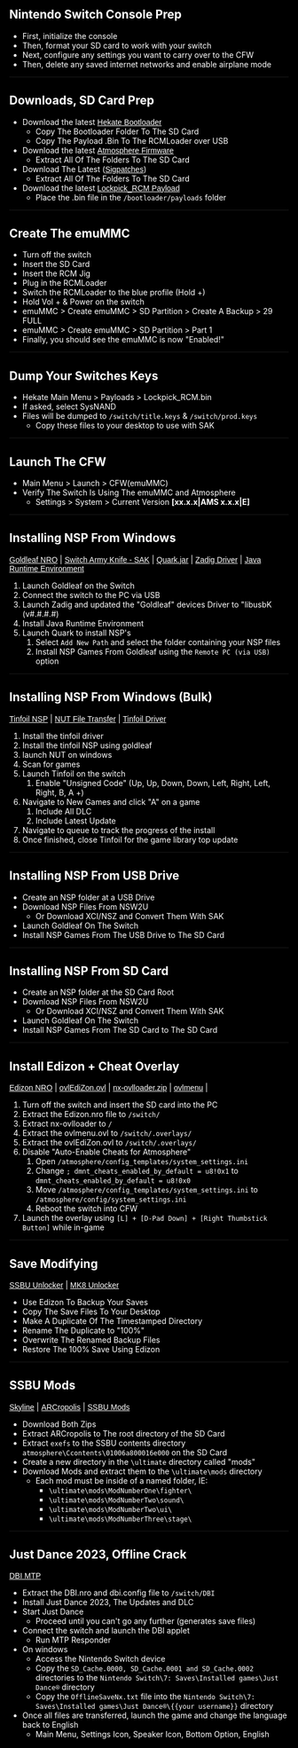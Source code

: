<style> html, a { background-color: black; color: white; font-family: sans-serif;} a{text-decoration: underline}</style>

##  Nintendo Switch Console Prep
-   First, initialize the console
-   Then, format your SD card to work with your switch
-   Next, configure any settings you want to carry over to the CFW
-   Then, delete any saved internet networks and enable airplane mode

---

##  Downloads, SD Card Prep
-   Download the latest [Hekate Bootloader](https://github.com/CTCaer/hekate/releases)
    -   Copy The Bootloader Folder To The SD Card
    -   Copy The Payload .Bin To The RCMLoader over USB
-   Download the latest [Atmosphere Firmware](https://github.com/Atmosphere-NX/Atmosphere/releases)
    -   Extract All Of The Folders To The SD Card
-   Download The Latest ([Sigpatches](https://gbatemp.net/threads/sigpatches-for-atmosphere-hekate-fss0-fusee-package3.571543/))
    -   Extract All Of The Folders To The SD Card
-   Download the latest [Lockpick_RCM Payload](https://github.com/dezem/SAK/releases/)
    -   Place the .bin file in the `/bootloader/payloads` folder

---

##  Create The emuMMC
-   Turn off the switch
-   Insert the SD Card
-   Insert the RCM Jig
-   Plug in the RCMLoader
-   Switch the RCMLoader to the blue profile (Hold +)
-   Hold Vol + & Power on the switch
-   emuMMC > Create emuMMC > SD Partition > Create A Backup > 29 FULL
-   emuMMC > Create emuMMC > SD Partition > Part 1
-   Finally, you should see the emuMMC is now "Enabled!"

---

##  Dump Your Switches Keys
-   Hekate Main Menu > Payloads > Lockpick_RCM.bin
-   If asked, select SysNAND
-   Files will be dumped to `/switch/title.keys` & `/switch/prod.keys`
    -   Copy these files to your desktop to use with SAK

---

##  Launch The CFW
-   Main Menu > Launch > CFW(emuMMC)
-   Verify The Switch Is Using The emuMMC and Atmosphere
    -   Settings > System > Current Version **[xx.x.x|AMS x.x.x|E]**

---

##  Installing NSP From Windows
[Goldleaf NRO](https://github.com/XorTroll/Goldleaf/releases) | [Switch Army Knife - SAK](https://github.com/dezem/SAK/releases/) | [Quark.jar](https://github.com/XorTroll/Goldleaf/releases) | [Zadig Driver](https://zadig.akeo.ie/) | [Java Runtime Environment](https://www.java.com/en/download/manual.jsp)


1.  Launch Goldleaf on the Switch
2.  Connect the switch to the PC via USB
3.  Launch Zadig and updated the "Goldleaf" devices Driver to "libusbK (v#.#.#.#)
4.  Install Java Runtime Environment
5.  Launch Quark to install NSP's
    1.  Select `Add New Path` and select the folder containing your NSP files
    2.  Install NSP Games From Goldleaf using the `Remote PC (via USB)` option

---

##  Installing NSP From Windows (Bulk)
[Tinfoil NSP](https://tinfoil.io/Download) | [NUT File Transfer](https://github.com/blawar/nut/releases) | [Tinfoil Driver](https://github.com/blawar/nut/releases)


1.  Install the tinfoil driver
2.  Install the tinfoil NSP using goldleaf
3.  launch NUT on windows
4.  Scan for games
5.  Launch Tinfoil on the switch
    1.  Enable "Unsigned Code" (Up, Up, Down, Down, Left, Right, Left, Right, B, A +)
5.  Navigate to New Games and click "A" on a game
    1.  Include All DLC
    2.  Include Latest Update
5.  Navigate to queue to track the progress of the install
6.  Once finished, close Tinfoil for the game library top update


---

##  Installing NSP From USB Drive
-   Create an NSP folder at a USB Drive
-   Download NSP Files From NSW2U
    -   Or Download XCI/NSZ and Convert Them With SAK
-   Launch Goldleaf On The Switch
-   Install NSP Games From The USB Drive to The SD Card

---

##  Installing NSP From SD Card
-   Create an NSP folder at the SD Card Root
-   Download NSP Files From NSW2U
    -   Or Download XCI/NSZ and Convert Them With SAK
-   Launch Goldleaf On The Switch
-   Install NSP Games From The SD Card to The SD Card

---

##  Install Edizon + Cheat Overlay
[Edizon NRO](https://github.com/WerWolv/EdiZon/releases) | [ovlEdiZon.ovl](https://github.com/WerWolv/EdiZon/releases) | [nx-ovlloader.zip](https://github.com/WerWolv/nx-ovlloader/releases/) | [ovlmenu](https://github.com/WerWolv/Tesla-Menu/releases) | 

1.  Turn off the switch and insert the SD card into the PC
2.  Extract the Edizon.nro file to `/switch/`
3.  Extract nx-ovlloader to `/`
4.  Extract the ovlmenu.ovl to `/switch/.overlays/`
5.  Extract the ovlEdiZon.ovl to `/switch/.overlays/`
6.  Disable "Auto-Enable Cheats for Atmosphere"
    1.  Open `/atmosphere/config_templates/system_settings.ini`
    2.  Change `; dmnt_cheats_enabled_by_default = u8!0x1` to `dmnt_cheats_enabled_by_default = u8!0x0`
    3.  Move `/atmosphere/config_templates/system_settings.ini` to `/atmosphere/config/system_settings.ini` 
    4.  Reboot the switch into CFW
7.   Launch the overlay using `[L] + [D-Pad Down] + [Right Thumbstick Button]` while in-game

---

##  Save Modifying
[SSBU Unlocker](https://github.com/CapitanRetraso/Ultimate-Smasher/releases/) | [MK8 Unlocker](https://gamebanana.com/mods/50150)

-   Use Edizon To Backup Your Saves
-   Copy The Save Files To Your Desktop
-   Make A Duplicate Of The Timestamped Directory
-   Rename The Duplicate to "100%"
-   Overwrite The Renamed Backup Files
-   Restore The 100% Save Using Edizon 
  
---

##  SSBU Mods
[Skyline](https://github.com/skyline-dev/skyline/releases) | [ARCropolis](https://github.com/Raytwo/ARCropolis/releases) | [SSBU Mods](https://gamebanana.com/mods/games/6498)

-   Download Both Zips
-   Extract ARCropolis to The root directory of the SD Card
-   Extract `exefs` to the SSBU contents directory `atmosphere\Ccontents\01006a800016e000` on the SD Card
-   Create a new directory in the `\ultimate` directory called "mods" 
-   Download Mods and extract them to the `\ultimate\mods` directory
    -   Each mod must be inside of a named folder, IE:
        -   `\ultimate\mods\ModNumberOne\fighter\`
        -   `\ultimate\mods\ModNumberTwo\sound\`
        -   `\ultimate\mods\ModNumberTwo\ui\`
        -   `\ultimate\mods\ModNumberThree\stage\`
  
---

##  Just Dance 2023, Offline Crack
[DBI MTP](https://github.com/rashevskyv/dbi/releases)

-   Extract the DBI.nro and dbi.config file to `/switch/DBI`
-   Install Just Dance 2023, The Updates and DLC
-   Start Just Dance
    -   Proceed until you can't go any further (generates save files)
-   Connect the switch and launch the DBI applet
    -   Run MTP Responder
-   On windows
    -   Access the Nintendo Switch device
    -   Copy the `SD_Cache.0000, SD_Cache.0001 and SD_Cache.0002` directories to the `Nintendo Switch\7: Saves\Installed games\Just Dance®` directory
    -   Copy the `OfflineSaveNx.txt` file into the `Nintendo Switch\7: Saves\Installed games\Just Dance®\{{your username}}` directory
-   Once all files are transferred, launch the game and change the language back to English
    -   Main Menu, Settings Icon, Speaker Icon, Bottom Option, English
